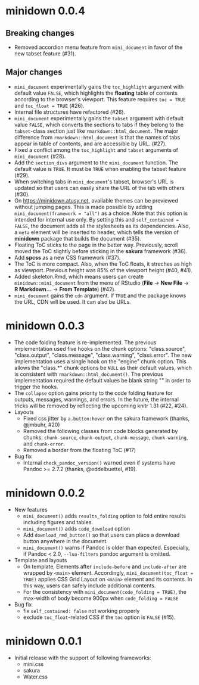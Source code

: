 # minidown 0.0.4

## Breaking changes

* Removed accordion menu feature from `mini_document` in favor of the new tabset feature (#31).

## Major changes

* `mini_document` experimentally gains the `toc_highlight` argument with default value `FALSE`, which highlights the **floating** table of contents according to the browser's viewport. This feature requires `toc = TRUE` and `toc_float = TRUE` (#26).
* Internal file structures have refactored (#26).
* `mini_document` experimentally gains the `tabset` argument with default value `FALSE`, which converts the sections to tabs if they belong to the `tabset`-class section just like `rmarkdown::html_document`. The major difference from `rmarkdown::html_document` is that the names of tabs appear in table of contents, and are accessible by URL. (#27).
* Fixed a conflict among the `toc_highlight` and `tabset` arguments of `mini_document` (#28).
* Add the `section_divs` argument to the `mini_document` function. The default value is `TRUE`. It must be `TRUE` when enabling the tabset feature (#29).
* When switching tabs in `mini_document`'s tabset, browser's URL is updated so that users can easily share the URL of the tab with others (#30).
* On <https://minidown.atusy.net>, available themes can be previewed without jumping pages. This is made possible by adding `mini_document(framework = "all")` as a choice. Note that this option is intended for internal use only. By setting this and `self_contained = FALSE`, the document adds all the stylesheets as its dependencies. Also, a `meta` element will be inserted to header, which tells the version of **minidown** package that builds the document (#35).
* Floating ToC sticks to the page in the better way. Previously, scroll moved the ToC slightly before sticking in the **sakura** framework (#36).
* Add **spcss** as a new CSS framework (#37).
* The ToC is more compact. Also, when the ToC floats, it streches as high as viewport. Previous height was 85% of the viewport height (#40, #41).
* Added skeleton.Rmd, which means users can create `minidown::mini_document` from the menu of RStudio (**File** -> **New File** -> **R Markdown...** -> **From Template**) (#42).
* `mini_document` gains the `cdn` argument. If `TRUE` and the package knows the URL, CDN will be used. It can also be URLs.

# minidown 0.0.3

* The code folding feature is re-implemented. The previous implementation used five hooks on the chunk options: "class.source", "class.output", "class.message", "class.warning", "class.error". The new implementation uses a single hook on the "engine" chunk option. This allows the "class.*" chunk options be `NULL` as their default values, which is consistent with `rmarkdown::html_document()`. The previous implementation required the default values be blank string "" in order to trigger the hooks.
* The `collapse` option gains priority to the code folding feature for outputs, messages, warnings, and errors. In the future, the internal tricks will be removed by reflecting the upcoming knitr 1.31 (#22, #24).
* Layouts
  * Fixed css jitter by `a.button:hover` on the sakura framework (thanks, @jmbuhr, #20)
  * Removed the following classes from code blocks generated by chunks: `chunk-source`, `chunk-output`, `chunk-message`, `chunk-warning`, and `chunk-error`.
  * Removed a border from the floating ToC (#17)
* Bug fix
  * Internal `check_pandoc_version()` warned even if systems have Pandoc >= 2.7.2 (thanks, @eddelbuettel, #19).

# minidown 0.0.2

* New features
  * `mini_document()` adds `results_folding` option to fold entire results including figures and tables.
  * `mini_document()` adds `code_download` option
  * Add `download_rmd_button()` so that users can place a download button anywhere
    in the document.
  * `mini_document()` warns if Pandoc is older than expected. Especially, if Pandoc < 2.0, `--lua-filters` pandoc argument is omitted.
* Template and layouts
  * On template, Elements after `include-before` and `include-after` are wrapped by `<main>`
    element. Accordingly, `mini_document(toc_float = TRUE)` applies CSS Grid Layout on `<main>` element and its contents. In this way, users can safely include additional contents.
  * For the consistency with `mini_document(code_folding = TRUE)`, the max-width of body become 900px when `code_folding = FALSE`
* Bug fix
  * fix `self_contained: false` not working properly
  * exclude `toc_float`-related CSS if the `toc` option is `FALSE` (#15).

# minidown 0.0.1

* Initial release with the support of following frameworks:
  * mini.css
  * sakura
  * Water.css
